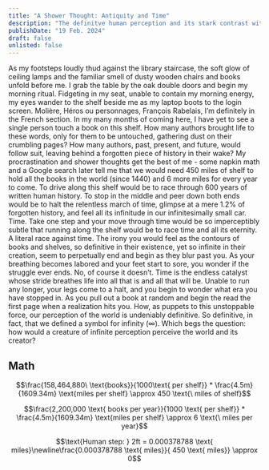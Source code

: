 ```yaml
---
title: "A Shower Thought: Antiquity and Time"
description: "The definitve human perception and its stark contrast with the force of time."
publishDate: "19 Feb. 2024"
draft: false
unlisted: false
---
```


As my footsteps loudly thud against the library staircase, the soft glow of ceiling lamps and the familiar smell of dusty wooden chairs and books unfold before me. I grab the table by the oak double doors and begin my morning ritual. Fidgeting in my seat, unable to contain my morning energy, my eyes wander to the shelf beside me as my laptop boots to the login screen. Molière, Héros ou personnages, François Rabelais, I’m definitely in the French section. In my many months of coming here, I have yet to see a single person touch a book on this shelf. How many authors brought life to these words, only for them to be untouched, gathering dust on their crumbling pages? How many authors, past, present, and future, would follow suit, leaving behind a forgotten piece of history in their wake? My procrastination and shower thoughts get the best of me - some napkin math and a Google search later tell me that we would need 450 miles of shelf to hold all the books in the world (since 1440) and 6 more miles for every year to come. To drive along this shelf would be to race through 600 years of written human history. To stop in the middle and peer down both ends would be to halt the relentless march of time, glimpse at a mere 1.2% of forgotten history, and feel all its infinitude in our infinitesimally small car. Time. Take one step and your move through time would be so imperceptibly subtle that running along the shelf would be to race time and all its eternity. A literal race against time. The irony you would feel as the contours of books and shelves, so definitive in their existence, yet so infinite in their creation, seem to perpetually end and begin as they blur past you. As your breathing becomes labored and your feet start to sore, you wonder if the struggle ever ends. No, of course it doesn’t. Time is the endless catalyst whose stride breathes life into all that is and all that will be. Unable to run any longer, your legs come to a halt, and you begin to wonder what era you have stopped in. As you pull out a book at random and begin the read the first page when a realization hits you. How, as puppets to this unstoppable force, our perception of the world is undeniably definitive. So definitive, in fact, that we defined a symbol for infinity (∞). Which begs the question: how would a creature of infinite perception perceive the world and its creator?

## Math

$$\frac{158,464,880\ \text{books}}{1000\text{ per shelf}} * \frac{4.5m}{1609.34m} \text{miles per shelf} \approx 450 \text{\ miles of shelf}$$

$$\frac{2,200,000 \text{ books per year}}{1000 \text{ per shelf}} * \frac{4.5m}{1609.34m} \text{miles per shelf} \approx 6 \text{\ miles per year}$$

$$\text{Human step: } 2ft = 0.000378788 \text{ miles}\newline\frac{0.000378788 \text{ miles}}{ 450 \text{ miles}} \approx 0$$
